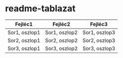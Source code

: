 # readme-tablazat
| Fejléc1 | Fejléc2 | Fejléc3 |
|---------|---------|---------|
| Sor1, oszlop1 | Sor1, oszlop2 | Sor1, oszlop3 |
| Sor2, oszlop1 | Sor2, oszlop2 | Sor2, oszlop3 |
| Sor3, oszlop1 | Sor3, oszlop2 | Sor3, oszlop3 |
